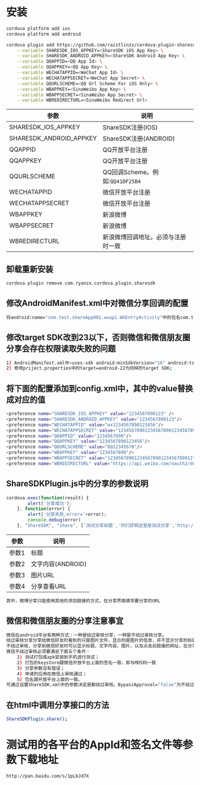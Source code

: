 
# 安装
```sh
cordova platform add ios
cordova platform add android

cordova plugin add https://github.com/raistlinzx/cordova-plugin-sharesdk.git \
	--variable SHARESDK_IOS_APPKEY=<ShareSDK iOS App Key> \
    --variable SHARESDK_ANDROID_APPKEY=<ShareSDK Android App Key> \
	--variable QQAPPID=<QQ App Id> \
	--variable QQAPPKEY=<QQ App Key> \
	--variable WECHATAPPID=<WeChat App Id> \
	--variable WECHATAPPSECRET=<WeChat App Secret> \
	--variable QQURLSCHEME=<QQ Url Scheme For iOS Only> \
	--variable WBAPPKEY=<SinaWeibo App Key> \
	--variable WBAPPSECRET=<SinaWeibo App Secret> \
	--variable WBREDIRECTURL=<SinaWeibo Redirect Url>
```

|参数|说明|
|---|---|
|SHARESDK_IOS_APPKEY|ShareSDK注册(IOS)|
|SHARESDK_ANDROID_APPKEY|ShareSDK注册(ANDROID)|
|QQAPPID|QQ开放平台注册|
|QQAPPKEY|QQ开放平台注册|
|QQURLSCHEME|QQ回调Scheme。例如:`QQ41DF25B4`|
|WECHATAPPID|微信开放平台注册|
|WECHATAPPSECRET|微信开放平台注册|
|WBAPPKEY|新浪微博|
|WBAPPSECRET|新浪微博|
|WBREDIRECTURL|新浪微博回调地址。必须与注册时一致|

## 卸载重新安装

```sh
cordova plugin remove com.ryanzx.cordova.plugin.sharesdk
```


## 修改AndroidManifest.xml中对微信分享回调的配置

```sh
将android:name="com.test.shareApp001.wxapi.WXEntryActivity"中的包名com.test.shareApp001换成自己应用的包名
```


## 修改target SDK改到23以下，否则微信和微信朋友圈分享会存在权限读取失败的问题

```sh
1) AndroidManifest.xml中<uses-sdk android:minSdkVersion="16" android:targetSdkVersion="22" />，此处的targetSdkVersion只要小于23就行，同时Android SDK Manager中还得安装有对应的版本;
2) 修改priject.properties中的target=android-22为同样的target SDK;
```

## 将下面的配置添加到config.xml中，其中的value替换成对应的值

```sh
<preference name="SHARESDK_IOS_APPKEY" value="1234567890123" />
<preference name="SHARESDK_ANDROID_APPKEY" value="1234567890123"/>
<preference name="WECHATAPPID" value="wx1234567890123456"/>
<preference name="WECHATAPPSECRET" value="12345678901234567890123456789012"/>
<preference name="QQAPPID" value="1234567890"/>
<preference name="QQAPPKEY" value="1234567890123456"/>
<preference name="QQURLSCHEME" value="QQ12345678"/>
<preference name="WBAPPKEY" value="1234567890"/>
<preference name="WBAPPSECRET" value="12345678901234567890123456789012"/>
<preference name="WBREDIRECTURL" value="https://api.weibo.com/oauth2/default.html"/>
```

## ShareSDKPlugin.js中的分享的参数说明

```js
cordova.exec(function(result) {
        alert('分享成功');
    }, function(error) {
        alert('分享失败,error='+error);
        console.debug(error)
    }, "ShareSDK", "share", ['测试分享标题','你们好啊这里是测试分享','http://cdn.qiyestore.com/openapi/upload/2015/12/25/EYZZ17L785.png','http://www.qiyestore.com']);
```
|参数|说明|
|---|---|
|参数1|标题|
|参数2|文字内容(ANDROID)|
|参数3|图片URL|
|参数4|分享查看URL|

```sh	
其中，微博分享只能使用其他的添加链接的方式，在分享界面填写要分享的URL
```


## 微信和微信朋友圈的分享注意事宜

```sh	
微信在android平台有两种方式：一种是绕过审核分享，一种是不绕过审核分享。
绕过审核分享分享给微信好友时看到的只是图片文件，显示的是图片的信息，并不显示分享的标题、文字、也链接不到网址；分享到微信朋友圈的是文字和图片。
不绕过审核，分享到微信好友时可以显示标题、文字内容、图片、以及点击后链接的网址，在分享的下方会有一个应用的名称；
微信不绕过审核必须要满足下面五个条件：
	1) 测试打包成apk安装到手机进行测试；
	2) 打包的keystore跟微信开放平台上面的签名一致，即与MD5码一致
	3) 分享参数没有错误；
	4) 申请的应用在微信上审核通过；
	5) 包名跟开放平台上面的一致。
可通过设置ShareSDK.xml中的参数决定是都绕过审核。BypassApproval="false"为不绕过审核，BypassApproval="true"为绕过审核 
```


## 在html中调用分享接口的方法

```sh	
ShareSDKPlugin.share();
```
 

# 测试用的各平台的AppId和签名文件等参数下载地址

```sh	
http://pan.baidu.com/s/1pLbJd7X
```
